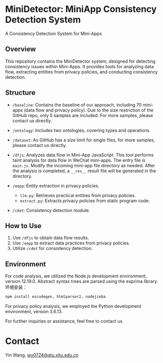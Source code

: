 # MiniDetector: MiniApp Consistency Detection System

A Consistency Detection System for Mini-Apps

## Overview

This repository contains the MiniDetector system, designed for detecting consistency issues within Mini-Apps. It provides tools for analyzing data flow, extracting entities from privacy policies, and conducting consistency detection.

## Structure

* `/baseline`: 
  Contains the baseline of our approach, including 70 mini-apps (data flow and privacy policy). Due to the size restriction of the GitHub repo, only 5 samples are included. For more samples, please contact us directly.

* `/ontology`: 
  Includes two ontologies, covering types and operations.

* `/dataset`: 
  As GitHub has a size limit for single files, for more samples, please contact us directly.

* `/dfjs`:
  Analyzes data flow in Mini-App JavaScript. This tool performs taint analysis for data flow in WeChat mini-apps. The entry file is `main.js`. Modify the incoming mini-app file directory as needed. After the analysis is completed, a `__res__` result file will be generated in the directory.

* `/eepp`:
  Entity extraction in privacy policies. 
  - `llm.py`: Retrieves practical entities from privacy policies.
  - `extract.py`: Extracts privacy policies from static program code.

* `/cdet`:
  Consistency detection module.

## How to Use

1. Use `/dfjs` to obtain data flow results.
2. Use `/eepp` to extract data practices from privacy policies.
3. Utilize `/cdet` for consistency detection.

## Environment

For code analysis, we utilized the Node.js development environment, version 12.19.0. Abstract syntax trees are parsed using the esprima library. 
环境安装：
```bash
npm install escodegen, htmlparser2, nodejieba
```
For privacy policy analysis, we employed the Python development environment, version 3.6.13. 

For further inquiries or assistance, feel free to contact us. 

# Contact

Yin Wang, wy0724@stu.xjtu.edu.cn